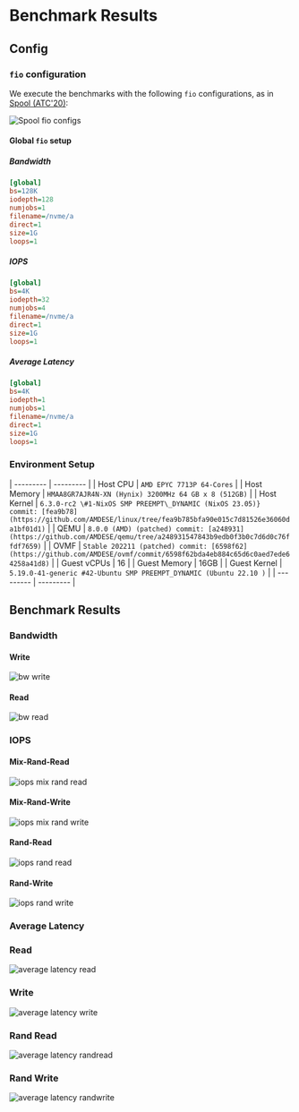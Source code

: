 # Benchmark Results

## Config

### `fio` configuration

We execute the benchmarks with the following `fio` configurations, as in [Spool (ATC'20)](https://www.usenix.org/conference/atc20/presentation/xue):

![Spool fio configs](./images/fio-benchmark-spool-config.png)

#### Global `fio` setup

##### Bandwidth

```ini
[global]
bs=128K
iodepth=128
numjobs=1
filename=/nvme/a
direct=1
size=1G
loops=1
```


##### IOPS

```ini
[global]
bs=4K
iodepth=32
numjobs=4
filename=/nvme/a
direct=1
size=1G
loops=1
```

##### Average Latency

```ini
[global]
bs=4K
iodepth=1
numjobs=1
filename=/nvme/a
direct=1
size=1G
loops=1
```


### Environment Setup

| ---------    | ---------                                                                                                                                                  |
| Host CPU     | `AMD EPYC 7713P 64-Cores`                                                                                                                                  |
| Host Memory  | `HMAA8GR7AJR4N-XN (Hynix) 3200MHz 64 GB x 8 (512GB)`                                                                                                       |
| Host Kernel  | `6.3.0-rc2 \#1-NixOS SMP PREEMPT\_DYNAMIC (NixOS 23.05)} commit: [fea9b78](https://github.com/AMDESE/linux/tree/fea9b785bfa90e015c7d81526e36060da1bf01d1)` |
| QEMU         | `8.0.0 (AMD) (patched) commit: [a248931](https://github.com/AMDESE/qemu/tree/a248931547843b9edb0f3b0c7d6d0c76ffdf7659)`                                    |
| OVMF         | `Stable 202211 (patched) commit: [6598f62](https://github.com/AMDESE/ovmf/commit/6598f62bda4eb884c65d6c0aed7ede64258a41d8)`                                |
| Guest vCPUs  | 16                                                                                                                                                         |
| Guest Memory | 16GB                                                                                                                                                       |
| Guest Kernel | `5.19.0-41-generic #42-Ubuntu SMP PREEMPT_DYNAMIC (Ubuntu 22.10 )`                                                                                         |
| ---------    | ---------                                                                                                                                                  |


## Benchmark Results

### Bandwidth

#### Write

![bw write](./images/bw-write-out.png)


#### Read

![bw read](./images/bw-read-out.png)


### IOPS

#### Mix-Rand-Read

![iops mix rand read](./images/iops-mixrandread-out.png)

#### Mix-Rand-Write

![iops mix rand write](./images/iops-mixrandwrite-out.png)

#### Rand-Read

![iops rand read](./images/iops-mixread-out.png)


#### Rand-Write

![iops rand write](./images/iops-mixwrite-out.png)


### Average Latency

### Read

![average latency read](./images/avg-lat-read-out.png)

### Write

![average latency write](./images/avg-lat-write-out.png)

### Rand Read

![average latency randread](./images/avg-lat-randread-out.png)

### Rand Write

![average latency randwrite](./images/avg-lat-randwrite-out.png)

